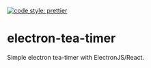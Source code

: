 [![code style: prettier](https://img.shields.io/badge/code_style-prettier-ff69b4.svg)](https://github.com/prettier/prettier)

# electron-tea-timer

Simple electron tea-timer with ElectronJS/React.
